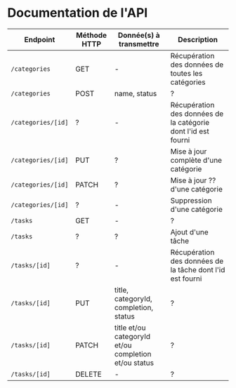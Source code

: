 # Documentation de l'API

| Endpoint | Méthode HTTP | Donnée(s) à transmettre | Description |
|--|--|--|--|
| `/categories` | GET | - | Récupération des données de toutes les catégories |
| `/categories` | POST | name, status | ? |
| `/categories/[id]` | ? | - | Récupération des données de la catégorie dont l'id est fourni |
| `/categories/[id]` | PUT | ? | Mise à jour complète d'une catégorie |
| `/categories/[id]` | PATCH | ? | Mise à jour ?? d'une catégorie |
| `/categories/[id]` | ? | - | Suppression d'une catégorie |
| `/tasks` | GET | - | ? |
| `/tasks` | ? | ? | Ajout d'une tâche |
| `/tasks/[id]` | ? | - | Récupération des données de la tâche dont l'id est fourni |
| `/tasks/[id]` | PUT | title, categoryId, completion, status | ? |
| `/tasks/[id]` | PATCH | title et/ou categoryId et/ou completion et/ou status | ? |
| `/tasks/[id]` | DELETE | - | ? |